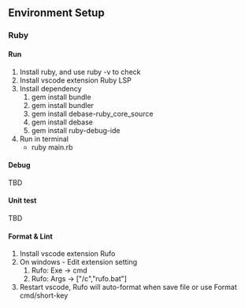 ## Environment Setup

### Ruby

#### Run

1. Install ruby, and use ruby -v to check
2. Install vscode extension Ruby LSP
3. Install dependency
   1. gem install bundle
   2. gem install bundler
   3. gem install debase-ruby_core_source
   4. gem install debase
   5. gem install ruby-debug-ide
4. Run in terminal
   - ruby main.rb

#### Debug

TBD

#### Unit test

TBD

#### Format & Lint

1. Install vscode extension Rufo
2. On windows - Edit extension setting
   1. Rufo: Exe -> cmd
   2. Rufo: Args ->  ["/c","rufo.bat"]
3. Restart vscode, Rufo will auto-format when save file or use Format cmd/short-key

